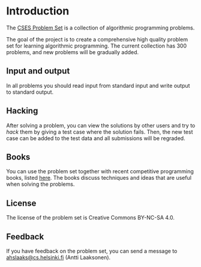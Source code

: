 # Introduction

The [CSES Problem Set](https://cses.fi/problemset/list/) is a collection of algorithmic programming problems.

The goal of the project is to create a comprehensive high quality problem set for learning algorithmic programming. The current collection has 300 problems, and new problems will be gradually added.

## Input and output

In all problems you should read input from standard input and write output to standard output.

## Hacking

After solving a problem, you can view the solutions by other users and try to *hack* them by giving a test case where the solution fails. Then, the new test case can be added to the test data and all submissions will be regraded.

## Books

You can use the problem set together with recent competitive programming books, listed [here](https://cses.fi/book/). The books discuss techniques and ideas that are useful when solving the problems.

## License

The license of the problem set is Creative Commons BY-NC-SA 4.0.

## Feedback

If you have feedback on the problem set, you can send a message to ahslaaks@cs.helsinki.fi (Antti Laaksonen).
